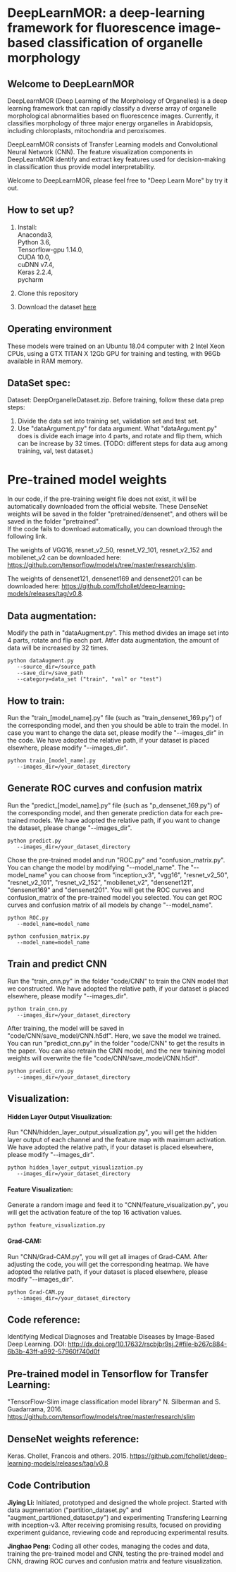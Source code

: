 # DeepLearnMOR: a deep-learning framework for fluorescence image-based classification of organelle morphology

## Welcome to DeepLearnMOR
DeepLearnMOR (Deep Learning of the Morphology of Organelles) is a deep learning framework that can rapidly classify a diverse array of organelle morphological abnormalities based on fluorescence images. Currently, it classifies morphology of three major energy organelles in Arabidopsis, including chloroplasts, mitochondria and peroxisomes. 

DeepLearnMOR consists of Transfer Learning models and Convolutional Neural Network (CNN). The feature visualization components in DeepLearnMOR identify and extract key features used for decision-making in classification thus provide model interpretability. 

Welcome to DeepLearnMOR, please feel free to "Deep Learn More" by try it out. 

## How to set up?
1) Install:<br/>
   Anaconda3,<br/>
   Python 3.6,<br/>
   Tensorflow-gpu 1.14.0,<br/>
   CUDA 10.0,<br/>
   cuDNN v7.4,<br/>
   Keras 2.2.4,<br/>
   pycharm

2) Clone this repository

3) Download the dataset [here](https://hulabmsu.github.io/DeepLearnMOR/)

## Operating environment
These models were trained on an Ubuntu 18.04 computer with 2 Intel Xeon CPUs, using a GTX TITAN X 12Gb GPU for training and testing, with 96Gb available in RAM memory.

## DataSet spec:
Dataset: DeepOrganelleDataset.zip. 
Before training, follow these data prep steps:
1) Divide the data set into training set, validation set and test set. 
2) Use "dataArgument.py" for data argument. What "dataArgument.py" does is divide each image into 4 parts, and rotate and flip them, which can be increase by 32 times. (TODO: different steps for data aug among training, val, test dataset.)

# Pre-trained model weights
In our code, if the pre-training weight file does not exist, it will be automatically downloaded from the official website. These DenseNet weights will be saved in the folder "pretrained/densenet", and others will be saved in the folder "pretrained".<br/>
If the code fails to download automatically, you can download through the following link.

The weights of VGG16, resnet_v2_50, resnet_V2_101, resnet_v2_152 and mobilenet_v2 can be downloaded here: https://github.com/tensorflow/models/tree/master/research/slim.

The weights of densenet121, densenet169 and densenet201 can be downloaded here: https://github.com/fchollet/deep-learning-models/releases/tag/v0.8.

## Data augmentation:
Modify the path in "dataAugment.py". This method divides an image set into 4 parts, rotate and flip each part. Atfer data augmentation, the amount of data will be increased by 32 times.
```
python dataAugment.py
   --source_dir=/source_path
   --save_dir=/save_path
   --category=data_set ("train", "val" or "test")
```

## How to train:
Run the "train_[model_name].py" file (such as "train_densenet_169.py") of the corresponding model, and then you should be able to train the model. 
In case you want to change the data set, please modify the "--images_dir" in the code. We have adopted the relative path, if your dataset is placed elsewhere, please modify "--images_dir".
```
python train_[model_name].py
   --images_dir=/your_dataset_directory
```

## Generate ROC curves and confusion matrix
Run the "predict_[model_name].py" file (such as "p_densenet_169.py") of the corresponding model, and then generate prediction data for each pre-trained models. 
We have adopted the relative path, if you want to change the dataset, please change "--images_dir".
```
python predict.py
   --images_dir=/your_dataset_directory
```
Chose the pre-trained model and run "ROC.py" and "confusion_matrix.py". You can change the model by modifying "--model_name".
The "--model_name" you can choose from "inception_v3", "vgg16", "resnet_v2_50", "resnet_v2_101", "resnet_v2_152", "mobilenet_v2", "densenet121", "densenet169" and "densenet201".
You will get the ROC curves and confusion_matrix of the pre-trained model you selected. 
You can get ROC curves and confusion matrix of all models by change "--model_name".
```
python ROC.py 
   --model_name=model_name
```
```
python confusion_matrix.py 
   --model_name=model_name
```

## Train and predict CNN
Run the "train_cnn.py" in the folder "code/CNN" to train the CNN model that we constructed. We have adopted the relative path, if your dataset is placed elsewhere, please modify "--images_dir".
```
python train_cnn.py 
   --images_dir=/your_dataset_directory
```
After training, the model will be saved in "code/CNN/save_model/CNN.h5df". Here, we save the model we trained. You can run "predict_cnn.py" in the folder "code/CNN" to get the results in the paper.
You can also retrain the CNN model, and the new training model weights will overwrite the file "code/CNN/save_model/CNN.h5df".
```
python predict_cnn.py 
   --images_dir=/your_dataset_directory
```

## Visualization:
#### Hidden Layer Output Visualization:
Run "CNN/hidden_layer_output_visualization.py", you will get the hidden layer output of each channel and the feature map with maximum activation. We have adopted the relative path, if your dataset is placed elsewhere, please modify "--images_dir".
```
python hidden_layer_output_visualization.py
   --images_dir=/your_dataset_directory
```

#### Feature Visualization:
Generate a random image and feed it to "CNN/feature_visualization.py", you will get the activation feature of the top 16 activation values.
```
python feature_visualization.py
```

#### Grad-CAM:
Run "CNN/Grad-CAM.py", you will get all images of Grad-CAM. After adjusting the code, you will get the corresponding heatmap. We have adopted the relative path, if your dataset is placed elsewhere, please modify "--images_dir".
```
python Grad-CAM.py
   --images_dir=/your_dataset_directory
```

## Code reference:
Identifying Medical Diagnoses and Treatable Diseases by Image-Based Deep Learning.
DOI: http://dx.doi.org/10.17632/rscbjbr9sj.2#file-b267c884-6b3b-43ff-a992-57960f740d0f

## Pre-trained model in Tensorflow for Transfer Learning:
"TensorFlow-Slim image classification model library" N. Silberman and S. Guadarrama, 2016.
https://github.com/tensorflow/models/tree/master/research/slim

## DenseNet weights reference:
Keras. Chollet, Francois and others. 2015.
https://github.com/fchollet/deep-learning-models/releases/tag/v0.8


## Code Contribution
**Jiying Li:** Initiated, prototyped and designed the whole project. Started with data augmentation ("partition_dataset.py" and "augment_partitioned_dataset.py") and experimenting Transfering Learning with inception-v3. After receiving promising results, focused on providing experiment guidance, reviewing code and reproducing experimental results.

**Jinghao Peng:** Coding all other codes, managing the codes and data, training the pre-trained model and CNN, testing the pre-trained model and CNN,
drawing ROC curves and confusion matrix and feature visualization.

